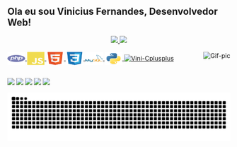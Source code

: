 ## Ola eu sou Vinicius Fernandes, Desenvolvedor Web!

<div align="center">
  <a href="https://github.com/ViniciusFFernandes">
  <img height="180em" src="http://github-readme-stats.vercel.app/api?username=ViniciusFFernandes&show_icons=true&theme=dark&include_all_commits=true&count_private=true"/>
  <img height="180em" src="http://github-readme-stats.vercel.app/api/top-langs/?username=ViniciusFFernandes&layout=compact&langs_count=7&theme=dark"/>
</div>
<div style="display: inline_block"><br>
  <img align="center" alt="Vini-Php" height="30" width="40" src="https://raw.githubusercontent.com/devicons/devicon/master/icons/php/php-plain.svg">
  <img align="center" alt="Vini-Js" height="30" width="40" src="https://raw.githubusercontent.com/devicons/devicon/master/icons/javascript/javascript-plain.svg">
  <img align="center" alt="Vini-HTML" height="30" width="40" src="https://raw.githubusercontent.com/devicons/devicon/master/icons/html5/html5-original.svg">
  <img align="center" alt="Vini-CSS" height="30" width="40" src="https://raw.githubusercontent.com/devicons/devicon/master/icons/css3/css3-original.svg">
  <img align="center" alt="Vini-Mysql" height="30" width="40" src="https://raw.githubusercontent.com/devicons/devicon/master/icons/mysql/mysql-original-wordmark.svg">
  <img align="center" alt="Vini-Python" height="30" width="40" src="https://raw.githubusercontent.com/devicons/devicon/master/icons/python/python-original.svg">
  <img align="center" alt="Vini-Cplusplus" height="30" width="40" src="https://cdn.jsdelivr.net/gh/devicons/devicon/icons/cplusplus/cplusplus-original.svg">
  <img align="right" alt="Gif-pic" height="55" src="http://clubedosgeeks.com.br/wp-content/uploads/2016/01/dormrm.gif">
</div>
  
  ##
 
<div> 
  
<a href="https://instagram.com/vf_webdeveloper" target="_blank"><img src="https://img.shields.io/badge/-Instagram-%23E4405F?style=for-the-badge&logo=instagram&logoColor=white"></a>
<a href="https://www.linkedin.com/in/vinicius-f-833668117" target="_blank"><img src="https://img.shields.io/badge/-LinkedIn-%230077B5?style=for-the-badge&logo=linkedin&logoColor=white"></a> 
<a href = "mailto:vnferna@gmail.com" target="_blank"><img src="https://img.shields.io/badge/-Gmail-%23333?style=for-the-badge&logo=gmail&logoColor=white" target="_blank"></a>
<a href="https://telegram.me/vinifernandes" target="_blank"><img src="https://img.shields.io/badge/Telegram-2CA5E0?style=for-the-badge&logo=telegram&logoColor=white"></a>
<a href="https://api.whatsapp.com/send?phone=+5518998135096" target="_blank"><img src="https://img.shields.io/badge/WhatsApp-25D366?style=for-the-badge&logo=whatsapp&logoColor=white"></a>
 
  
 
<picture align="center">
  <source media="(prefers-color-scheme: dark)" srcset="https://raw.githubusercontent.com/ViniciusFFernandes/ViniciusFFernandes/output/github-contribution-grid-snake-dark.svg">
  <source media="(prefers-color-scheme: light)" srcset="https://raw.githubusercontent.com/ViniciusFFernandes/ViniciusFFernandes/output/github-contribution-grid-snake-dark.svg">
  <img align="center" alt="github contribution grid snake animation" src="https://raw.githubusercontent.com/ViniciusFFernandes/ViniciusFFernandes/output/github-contribution-grid-snake.svg">
</picture>
 
</div>
